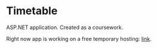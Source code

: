 # Timetable
ASP.NET application. Created as a coursework.

Right now app is working on a free temporary hosting: <a href="http://donsimondotcom-001-site1.dtempurl.com/">link</a>.

